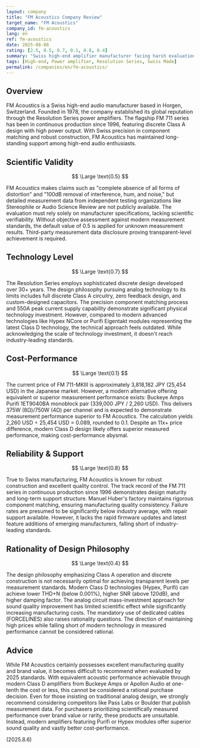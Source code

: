 ```yaml
---
layout: company
title: "FM Acoustics Company Review"
target_name: "FM Acoustics"
company_id: fm-acoustics
lang: en
ref: fm-acoustics
date: 2025-08-06
rating: [2.5, 0.5, 0.7, 0.1, 0.8, 0.4]
summary: "Swiss high-end amplifier manufacturer facing harsh evaluation under modern measurement standards and price competitiveness"
tags: [High-end, Power amplifier, Resolution Series, Swiss Made]
permalink: /companies/en/fm-acoustics/
---
```

## Overview

FM Acoustics is a Swiss high-end audio manufacturer based in Horgen, Switzerland. Founded in 1978, the company established its global reputation through the Resolution Series power amplifiers. The flagship FM 711 series has been in continuous production since 1996, featuring discrete Class A design with high power output. With Swiss precision in component matching and robust construction, FM Acoustics has maintained long-standing support among high-end audio enthusiasts.

## Scientific Validity

$$ \Large \text{0.5} $$

FM Acoustics makes claims such as "complete absence of all forms of distortion" and "100dB removal of interference, hum, and noise," but detailed measurement data from independent testing organizations like Stereophile or Audio Science Review are not publicly available. The evaluation must rely solely on manufacturer specifications, lacking scientific verifiability. Without objective assessment against modern measurement standards, the default value of 0.5 is applied for unknown measurement results. Third-party measurement data disclosure proving transparent-level achievement is required.

## Technology Level

$$ \Large \text{0.7} $$

The Resolution Series employs sophisticated discrete design developed over 30+ years. The design philosophy pursuing analog technology to its limits includes full discrete Class A circuitry, zero feedback design, and custom-designed capacitors. The precision component matching process and 550A peak current supply capability demonstrate significant physical technology investment. However, compared to modern advanced technologies like Hypex NCore or Purifi Eigentakt modules representing the latest Class D technology, the technical approach feels outdated. While acknowledging the scale of technology investment, it doesn't reach industry-leading standards.

## Cost-Performance

$$ \Large \text{0.1} $$

The current price of FM 711-MKIII is approximately 3,818,182 JPY (25,454 USD) in the Japanese market. However, a modern alternative offering equivalent or superior measurement performance exists: Buckeye Amps Purifi 1ET9040BA monoblock pair (339,000 JPY / 2,260 USD). This delivers 375W (8Ω)/750W (4Ω) per channel and is expected to demonstrate measurement performance superior to FM Acoustics. The calculation yields 2,260 USD ÷ 25,454 USD = 0.089, rounded to 0.1. Despite an 11x+ price difference, modern Class D design likely offers superior measured performance, making cost-performance abysmal.

## Reliability & Support

$$ \Large \text{0.8} $$

True to Swiss manufacturing, FM Acoustics is known for robust construction and excellent quality control. The track record of the FM 711 series in continuous production since 1996 demonstrates design maturity and long-term support structure. Manuel Huber's factory maintains rigorous component matching, ensuring manufacturing quality consistency. Failure rates are presumed to be significantly below industry average, with repair support available. However, it lacks the rapid firmware updates and latest feature additions of emerging manufacturers, falling short of industry-leading standards.

## Rationality of Design Philosophy

$$ \Large \text{0.4} $$

The design philosophy emphasizing Class A operation and discrete construction is not necessarily optimal for achieving transparent levels per measurement standards. Modern Class D technologies (Hypex, Purifi) can achieve lower THD+N (below 0.001%), higher SNR (above 120dB), and higher damping factor. The analog circuit mass-investment approach for sound quality improvement has limited scientific effect while significantly increasing manufacturing costs. The mandatory use of dedicated cables (FORCELINES) also raises rationality questions. The direction of maintaining high prices while falling short of modern technology in measured performance cannot be considered rational.

## Advice

While FM Acoustics certainly possesses excellent manufacturing quality and brand value, it becomes difficult to recommend when evaluated by 2025 standards. With equivalent acoustic performance achievable through modern Class D amplifiers from Buckeye Amps or Apollon Audio at one-tenth the cost or less, this cannot be considered a rational purchase decision. Even for those insisting on traditional analog design, we strongly recommend considering competitors like Pass Labs or Boulder that publish measurement data. For purchasers prioritizing scientifically measured performance over brand value or rarity, these products are unsuitable. Instead, modern amplifiers featuring Purifi or Hypex modules offer superior sound quality and vastly better cost-performance.

(2025.8.6)
